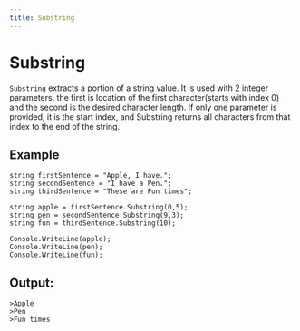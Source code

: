 ```yaml
---
title: Substring
---
```


# Substring

`Substring` extracts a portion of a string value. It is used with 2 integer parameters, the first is location of the first character(starts with index 0) and the second is the desired character length. If only one parameter is provided, it is the 
start index, and Substring returns all characters from that index to the end of the string.

## Example
```
string firstSentence = "Apple, I have.";
string secondSentence = "I have a Pen.";
string thirdSentence = "These are Fun times"; 

string apple = firstSentence.Substring(0,5);
string pen = secondSentence.Substring(9,3);
string fun = thirdSentence.Substring(10);

Console.WriteLine(apple);
Console.WriteLine(pen);
Console.WriteLine(fun);

```

## Output:
```
>Apple
>Pen
>Fun times
```
